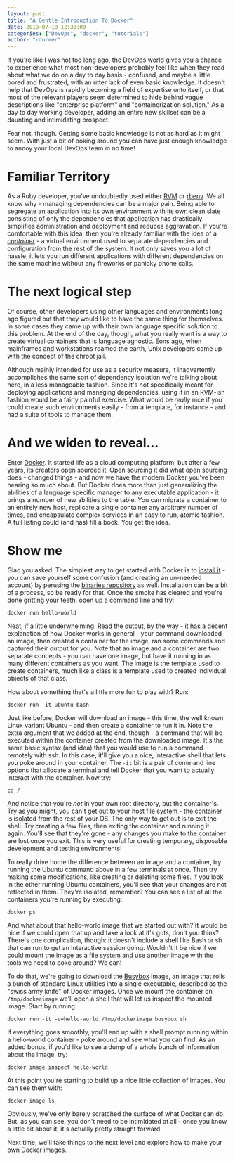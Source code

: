```yaml
---
layout: post
title: "A Gentle Introduction To Docker"
date: 2019-07-18 12:30:00
categories: ["DevOps", "docker", "tutorials"]
author: "rdormer"
---
```


If you're like I was not too long ago, the DevOps world gives you a chance to experience what most non-developers probably feel like when they read about what we do on a day to day basis - confused, and maybe a little bored and frustrated, with an utter lack of even basic knowledge. It doesn't help that DevOps is rapidly becoming a field of expertise unto itself, or that most of the relevant players seem determined to hide behind vague descriptions like "enterprise platform" and "containerization solution." As a day to day working developer, adding an entire new skillset can be a daunting and intimidating prospect.

<!--more-->

Fear not, though. Getting some basic knowledge is not as hard as it might seem. With just a bit of poking around you can have just enough knowledge to annoy your local DevOps team in no time!

# Familiar Territory

As a Ruby developer, you've undoubtedly used either [RVM](https://rvm.io/) or [rbenv](https://github.com/rbenv/rbenv). We all know why - managing dependencies can be a major pain. Being able to segregate an application into its own environment with its own clean slate consisting of only the dependencies that application has drastically simplifies administration and deployment and reduces aggravation. If you're comfortable with this idea, then you're already familiar with the idea of a [*container*](https://www.docker.com/resources/what-container) - a virtual environment used to separate dependencies and configuration from the rest of the system. It not only saves you a lot of hassle, it lets you run different applications with different dependencies on the same machine without any fireworks or panicky phone calls.

# The next logical step

Of course, other developers using other languages and environments long ago figured out that they would like to have the same thing for themselves. In some cases they came up with their own language specific solution to this problem. At the end of the day, though, what you really want is a way to create virtual containers that is language agnostic. Eons ago, when mainframes and workstations roamed the earth, Unix developers came up with the concept of the chroot jail.

Although mainly intended for use as a security measure, it inadvertently accomplishes the same sort of dependency isolation we're talking about here, in a less manageable fashion.  Since it's not specifically meant for deploying applications and managing dependencies, using it in an RVM-ish fashion would be a fairly painful exercise. What would be *really* nice if you could create such environments easily - from a template, for instance - and had a suite of tools to manage them.

# And we widen to reveal...

Enter [Docker](http://docker.com).  It started life as a cloud computing platform, but after a few years, its creators open sourced it. Open sourcing it did what open sourcing does - changed things - and now we have the modern Docker you've been hearing so much about. But Docker does more than just generalizing the abilities of a language specific manager to any executable application - it brings a number of new abilities to the table. You can migrate a container to an entirely new host, replicate a single container any arbitrary number of times, and encapsulate complex services in an easy to run, atomic fashion. A full listing could (and has) fill a book.  You get the idea.

# Show me

Glad you asked.  The simplest way to get started with Docker is to [install it](https://docs.docker.com/install/) - you can save yourself some confusion (and creating an un-needed account) by perusing the [binaries repository](https://download.docker.com/) as well.  Installation can be a bit of a process, so be ready for that.  Once the smoke has cleared and you're done gritting your teeth, open up a command line and try:

``docker run hello-world``

Neat, if a little underwhelming.  Read the output, by the way - it has a decent explanation of how Docker works in general - your command downloaded an image, then created a container for the image, ran some commands and captured their output for you.  Note that an image and a container are two separate concepts - you can have one image, but have it running in as many different containers as you want.  The image is the template used to create containers, much like a class is a template used to created individual objects of that class.

How about something that's a little more fun to play with?  Run:

``docker run -it ubuntu bash``

Just like before, Docker will download an image - this time, the well known Linux variant Ubuntu - and then create a container to run it in.  Note the extra argument that we added at the end, though - a command that will be executed within the container created from the downloaded image.  It's the same basic syntax (and idea) that you would use to run a command remotely with ssh.  In this case, it'll give you a nice, interactive shell that lets you poke around in your container.  The ``-it`` bit is a pair of command line options that allocate a terminal and tell Docker that you want to actually interact with the container.  Now try:

``cd /``

And notice that you're *not* in your own root directory, but the container's.  Try as you might, you can't get out to your host file system - the container is isolated from the rest of your OS.  The only way to get out is to exit the shell. Try creating a few files, then exiting the container and running it again. You'll see that they're gone - any changes you make to the container are lost once you exit.  This is very useful for creating temporary, disposable development and testing environments!

To really drive home the difference between an image and a container, try running the Ubuntu command above in a few terminals at once.  Then try making some modifications, like creating or deleting some files.  If you look in the other running Ubuntu containers, you'll see that your changes are not reflected in them.  They're isolated, remember?  You can see a list of all the containers you're running by executing:

``docker ps``

And what about that hello-world image that we started out with?  It would be nice if we could open that up and take a look at it's guts, don't you think?  There's one complication, though: it doesn't include a shell like Bash or sh that can run to get an interactive session going.  Wouldn't it be nice if we could mount the image as a file system and use another image with the tools we need to poke around?  We can!

To do that, we're going to download the [Busybox](https://busybox.net) image, an image that rolls a bunch of standard Linux utilities into a single executable, described as the "swiss army knife" of Docker images.  Once we mount the container on ``/tmp/dockerimage`` we'll open a shell that will let us inspect the mounted image.  Start by running:

``docker run -it -v=hello-world:/tmp/dockerimage busybox sh``

If everything goes smoothly, you'll end up with a shell prompt running within a hello-world container - poke around and see what you can find.  As an added bonus, if you'd like to see a dump of a whole bunch of information about the image, try:

``docker image inspect hello-world``

At this point you're starting to build up a nice little collection of images.  You can see them with:

``docker image ls``

Obviously, we've only barely scratched the surface of what Docker can do.  But, as you can see, you don't need to be intimidated at all - once you know a little bit about it, it's actually pretty straight forward.

Next time, we'll take things to the next level and explore how to make your own Docker images.
